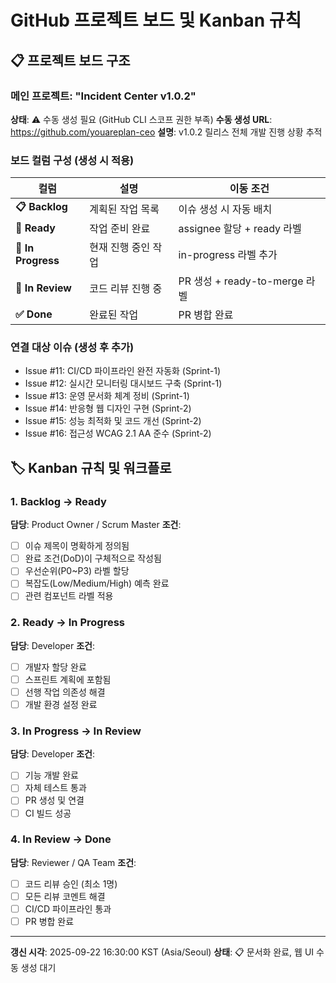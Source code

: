# GitHub 프로젝트 보드 및 Kanban 규칙

## 📋 프로젝트 보드 구조

### 메인 프로젝트: "Incident Center v1.0.2"
**상태**: ⚠️ 수동 생성 필요 (GitHub CLI 스코프 권한 부족)
**수동 생성 URL**: https://github.com/youareplan-ceo
**설명**: v1.0.2 릴리스 전체 개발 진행 상황 추적

### 보드 컬럼 구성 (생성 시 적용)
| 컬럼 | 설명 | 이동 조건 |
|------|------|-----------|
| **📋 Backlog** | 계획된 작업 목록 | 이슈 생성 시 자동 배치 |
| **🎯 Ready** | 작업 준비 완료 | assignee 할당 + ready 라벨 |
| **🚀 In Progress** | 현재 진행 중인 작업 | in-progress 라벨 추가 |
| **👀 In Review** | 코드 리뷰 진행 중 | PR 생성 + ready-to-merge 라벨 |
| **✅ Done** | 완료된 작업 | PR 병합 완료 |

### 연결 대상 이슈 (생성 후 추가)
- Issue #11: CI/CD 파이프라인 완전 자동화 (Sprint-1)
- Issue #12: 실시간 모니터링 대시보드 구축 (Sprint-1)
- Issue #13: 운영 문서화 체계 정비 (Sprint-1)
- Issue #14: 반응형 웹 디자인 구현 (Sprint-2)
- Issue #15: 성능 최적화 및 코드 개선 (Sprint-2)
- Issue #16: 접근성 WCAG 2.1 AA 준수 (Sprint-2)

## 🏷️ Kanban 규칙 및 워크플로

### 1. Backlog → Ready
**담당**: Product Owner / Scrum Master
**조건**:
- [ ] 이슈 제목이 명확하게 정의됨
- [ ] 완료 조건(DoD)이 구체적으로 작성됨
- [ ] 우선순위(P0~P3) 라벨 할당
- [ ] 복잡도(Low/Medium/High) 예측 완료
- [ ] 관련 컴포넌트 라벨 적용

### 2. Ready → In Progress
**담당**: Developer
**조건**:
- [ ] 개발자 할당 완료
- [ ] 스프린트 계획에 포함됨
- [ ] 선행 작업 의존성 해결
- [ ] 개발 환경 설정 완료

### 3. In Progress → In Review
**담당**: Developer
**조건**:
- [ ] 기능 개발 완료
- [ ] 자체 테스트 통과
- [ ] PR 생성 및 연결
- [ ] CI 빌드 성공

### 4. In Review → Done
**담당**: Reviewer / QA Team
**조건**:
- [ ] 코드 리뷰 승인 (최소 1명)
- [ ] 모든 리뷰 코멘트 해결
- [ ] CI/CD 파이프라인 통과
- [ ] PR 병합 완료

---

**갱신 시각**: 2025-09-22 16:30:00 KST (Asia/Seoul)
**상태**: 📋 문서화 완료, 웹 UI 수동 생성 대기
